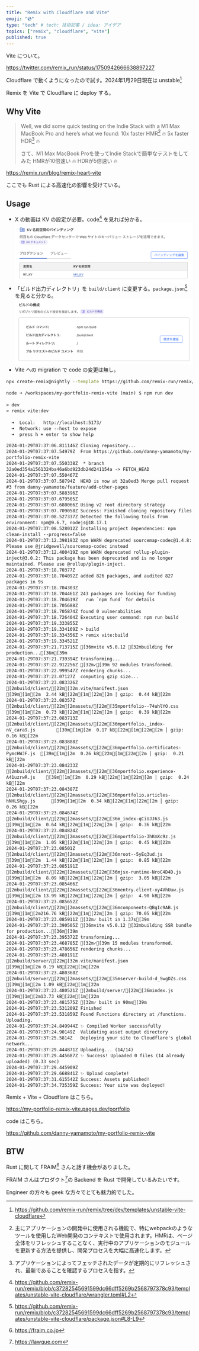 ```yaml
---
title: "Remix with Cloudflare and Vite"
emoji: "💿"
type: "tech" # tech: 技術記事 / idea: アイデア
topics: ["remix", "cloudflare", "vite"]
published: true
---
```

Vite について。

https://twitter.com/remix_run/status/1750942666638897227

Cloudflare で動くようになったので試す。2024年1月29日現在は unstable[^1]

Remix を Vite で Cloudflare に deploy する。

## Why Vite
>Well, we did some quick testing on the Indie Stack with a M1 Max MacBook Pro and here’s what we found:
10x faster HMR[^5] 🔥
5x faster HDR[^4] 🔥
> 
> さて、M1 Max MacBook Proを使ってIndie Stackで簡単なテストをしてみた
HMRが10倍速い 🔥
HDRが5倍速い 🔥

https://remix.run/blog/remix-heart-vite

ここでも Rust による高速化の影響を受けている。

## Usage
- X の動画は KV の設定が必要。code[^6] を見れば分かる。
![kv](/images/1d47d2af6fd7d5-b.png)
- 「ビルド出力ディレクトリ」を `build/client` に変更する。`package.json`[^7] を見ると分かる。
![build](/images/1d47d2af6fd7d5-a.png)
- Vite への migration で code の変更は無し。


```bash
npx create-remix@nightly --template https://github.com/remix-run/remix/tree/dev/templates/unstable-vite-cloudflare
```

```bash: local
node ➜ /workspaces/my-portfolio-remix-vite (main) $ npm run dev

> dev
> remix vite:dev

  ➜  Local:   http://localhost:5173/
  ➜  Network: use --host to expose
  ➜  press h + enter to show help
```

```bash: Cloudflare
2024-01-29T07:37:06.811146Z	Cloning repository...
2024-01-29T07:37:07.54979Z	From https://github.com/danny-yamamoto/my-portfolio-remix-vite
2024-01-29T07:37:07.550338Z	 * branch            32a0ed354a1561324ba46a6bd923db24d241154a -> FETCH_HEAD
2024-01-29T07:37:07.550467Z	
2024-01-29T07:37:07.58794Z	HEAD is now at 32a0ed3 Merge pull request #3 from danny-yamamoto/feature/add-other-pages
2024-01-29T07:37:07.588396Z	
2024-01-29T07:37:07.679505Z	
2024-01-29T07:37:07.680066Z	Using v2 root directory strategy
2024-01-29T07:37:07.709058Z	Success: Finished cloning repository files
2024-01-29T07:37:08.527337Z	Detected the following tools from environment: npm@9.6.7, nodejs@18.17.1
2024-01-29T07:37:08.528012Z	Installing project dependencies: npm clean-install --progress=false
2024-01-29T07:37:12.398193Z	npm WARN deprecated sourcemap-codec@1.4.8: Please use @jridgewell/sourcemap-codec instead
2024-01-29T07:37:12.400419Z	npm WARN deprecated rollup-plugin-inject@3.0.2: This package has been deprecated and is no longer maintained. Please use @rollup/plugin-inject.
2024-01-29T07:37:18.70377Z	
2024-01-29T07:37:18.704092Z	added 826 packages, and audited 827 packages in 9s
2024-01-29T07:37:18.704303Z	
2024-01-29T07:37:18.704461Z	243 packages are looking for funding
2024-01-29T07:37:18.704619Z	  run `npm fund` for details
2024-01-29T07:37:18.705688Z	
2024-01-29T07:37:18.705874Z	found 0 vulnerabilities
2024-01-29T07:37:18.726404Z	Executing user command: npm run build
2024-01-29T07:37:19.333855Z	
2024-01-29T07:37:19.334169Z	> build
2024-01-29T07:37:19.334356Z	> remix vite:build
2024-01-29T07:37:19.334521Z	
2024-01-29T07:37:21.713715Z	[36mvite v5.0.12 [32mbuilding for production...[36m[39m
2024-01-29T07:37:21.739394Z	transforming...
2024-01-29T07:37:22.912256Z	[32m✓[39m 92 modules transformed.
2024-01-29T07:37:22.999547Z	rendering chunks...
2024-01-29T07:37:23.07127Z	computing gzip size...
2024-01-29T07:37:23.083326Z	[2mbuild/client/[22m[32m.vite/manifest.json                        [39m[1m[2m  2.44 kB[22m[1m[22m[2m │ gzip:  0.44 kB[22m
2024-01-29T07:37:23.08357Z	[2mbuild/client/[22m[2massets/[22m[35mportfolio--74uhlYO.css              [39m[1m[2m  0.73 kB[22m[1m[22m[2m │ gzip:  0.39 kB[22m
2024-01-29T07:37:23.083713Z	[2mbuild/client/[22m[2massets/[22m[36mportfolio._index-nV_cara9.js        [39m[1m[2m  0.17 kB[22m[1m[22m[2m │ gzip:  0.16 kB[22m
2024-01-29T07:37:23.083888Z	[2mbuild/client/[22m[2massets/[22m[36mportfolio.certificates-PymcHWJF.js  [39m[1m[2m  0.26 kB[22m[1m[22m[2m │ gzip:  0.21 kB[22m
2024-01-29T07:37:23.084233Z	[2mbuild/client/[22m[2massets/[22m[36mportfolio.experience-A41uzrwR.js    [39m[1m[2m  0.29 kB[22m[1m[22m[2m │ gzip:  0.24 kB[22m
2024-01-29T07:37:23.084387Z	[2mbuild/client/[22m[2massets/[22m[36mportfolio.articles-hNHLShgy.js      [39m[1m[2m  0.34 kB[22m[1m[22m[2m │ gzip:  0.26 kB[22m
2024-01-29T07:37:23.084674Z	[2mbuild/client/[22m[2massets/[22m[36m_index-qCiUJJ63.js                  [39m[1m[2m  0.64 kB[22m[1m[22m[2m │ gzip:  0.36 kB[22m
2024-01-29T07:37:23.084824Z	[2mbuild/client/[22m[2massets/[22m[36mportfolio-3hKmXc9z.js               [39m[1m[2m  1.05 kB[22m[1m[22m[2m │ gzip:  0.45 kB[22m
2024-01-29T07:37:23.08501Z	[2mbuild/client/[22m[2massets/[22m[36mroot--5yEq3ud.js                    [39m[1m[2m  1.44 kB[22m[1m[22m[2m │ gzip:  0.85 kB[22m
2024-01-29T07:37:23.085191Z	[2mbuild/client/[22m[2massets/[22m[36mjsx-runtime-NroC4D4D.js             [39m[1m[2m  8.09 kB[22m[1m[22m[2m │ gzip:  3.05 kB[22m
2024-01-29T07:37:23.085466Z	[2mbuild/client/[22m[2massets/[22m[36mentry.client-xy4VhUuw.js            [39m[1m[2m 13.99 kB[22m[1m[22m[2m │ gzip:  4.90 kB[22m
2024-01-29T07:37:23.085652Z	[2mbuild/client/[22m[2massets/[22m[36mcomponents-QBgIc9AB.js              [39m[1m[2m216.76 kB[22m[1m[22m[2m │ gzip: 70.05 kB[22m
2024-01-29T07:37:23.085911Z	[32m✓ built in 1.37s[39m
2024-01-29T07:37:23.390505Z	[36mvite v5.0.12 [32mbuilding SSR bundle for production...[36m[39m
2024-01-29T07:37:23.395372Z	transforming...
2024-01-29T07:37:23.468785Z	[32m✓[39m 15 modules transformed.
2024-01-29T07:37:23.478656Z	rendering chunks...
2024-01-29T07:37:23.480191Z	[2mbuild/server/[22m[32m.vite/manifest.json               [39m[1m[2m 0.19 kB[22m[1m[22m
2024-01-29T07:37:23.480368Z	[2mbuild/server/[22m[2massets/[22m[35mserver-build-d_SwgDZs.css  [39m[1m[2m 1.09 kB[22m[1m[22m
2024-01-29T07:37:23.480521Z	[2mbuild/server/[22m[36mindex.js                          [39m[1m[2m13.73 kB[22m[1m[22m
2024-01-29T07:37:23.481575Z	[32m✓ built in 90ms[39m
2024-01-29T07:37:23.531209Z	Finished
2024-01-29T07:37:23.531859Z	Found Functions directory at /functions. Uploading.
2024-01-29T07:37:24.849944Z	✨ Compiled Worker successfully
2024-01-29T07:37:24.90149Z	Validating asset output directory
2024-01-29T07:37:25.5814Z	Deploying your site to Cloudflare's global network...
2024-01-29T07:37:29.444871Z	Uploading... (14/14)
2024-01-29T07:37:29.445687Z	✨ Success! Uploaded 0 files (14 already uploaded) (0.33 sec)
2024-01-29T07:37:29.445909Z	
2024-01-29T07:37:29.668841Z	✨ Upload complete!
2024-01-29T07:37:31.615542Z	Success: Assets published!
2024-01-29T07:37:34.735359Z	Success: Your site was deployed!
```

Remix + Vite + Cloudflare はこちら。

https://my-portfolio-remix-vite.pages.dev/portfolio

code はこちら。

https://github.com/danny-yamamoto/my-portfolio-remix-vite

## BTW
Rust に関して FRAIM[^2] さんと話す機会がありました。

FRAIM さんはプロダクト[^3]の Backend を Rust で開発しているみたいです。

Engineer の方々も geek な方々でとても魅力的でした。


[^1]: https://github.com/remix-run/remix/tree/dev/templates/unstable-vite-cloudflare
[^2]: https://fraim.co.jp
[^3]: https://lawgue.com
[^4]: アプリケーションによってフェッチされたデータが定期的にリフレッシュされ、最新であることを確認するプロセスを指す。
[^5]: 主にアプリケーションの開発中に使用される機能で、特にwebpackのようなツールを使用したWeb開発のコンテキストで使用されます。HMRは、ページ全体をリフレッシュすることなく、実行中のアプリケーションのモジュールを更新する方法を提供し、開発プロセスを大幅に高速化します。
[^6]: https://github.com/remix-run/remix/blob/c37282545691599dc66dff5269b2568797378c93/templates/unstable-vite-cloudflare/wrangler.toml#L2
[^7]: https://github.com/remix-run/remix/blob/c37282545691599dc66dff5269b2568797378c93/templates/unstable-vite-cloudflare/package.json#L8-L9

